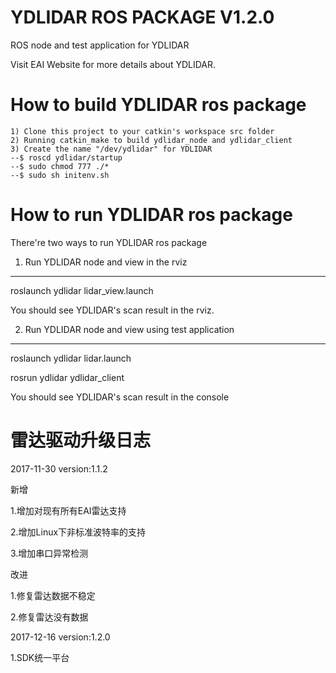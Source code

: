 YDLIDAR ROS PACKAGE V1.2.0
=====================================================================

ROS node and test application for YDLIDAR

Visit EAI Website for more details about YDLIDAR.

How to build YDLIDAR ros package
=====================================================================
    1) Clone this project to your catkin's workspace src folder
    2) Running catkin_make to build ydlidar_node and ydlidar_client
    3) Create the name "/dev/ydlidar" for YDLIDAR
    --$ roscd ydlidar/startup
    --$ sudo chmod 777 ./*
    --$ sudo sh initenv.sh

How to run YDLIDAR ros package
=====================================================================
There're two ways to run YDLIDAR ros package

1. Run YDLIDAR node and view in the rviz
------------------------------------------------------------
roslaunch ydlidar lidar_view.launch

You should see YDLIDAR's scan result in the rviz.

2. Run YDLIDAR node and view using test application
------------------------------------------------------------
roslaunch ydlidar lidar.launch

rosrun ydlidar ydlidar_client

You should see YDLIDAR's scan result in the console





雷达驱动升级日志
=====================================================================
2017-11-30 version:1.1.2

新增

   1.增加对现有所有EAI雷达支持

   2.增加Linux下非标准波特率的支持

   3.增加串口异常检测

改进

   1.修复雷达数据不稳定

   2.修复雷达没有数据

2017-12-16 version:1.2.0

   1.SDK统一平台


